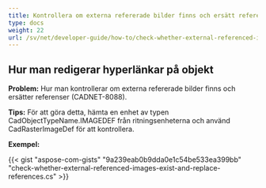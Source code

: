 ```yaml
---
title: Kontrollera om externa refererade bilder finns och ersätt referenser
type: docs
weight: 22
url: /sv/net/developer-guide/how-to/check-whether-external-referenced-images-exist-and-replace-references/
---
```


## **Hur man redigerar hyperlänkar på objekt**

**Problem:** Hur man kontrollerar om externa refererade bilder finns och ersätter referenser (CADNET-8088).

**Tips:** För att göra detta, hämta en enhet av typen CadObjectTypeName.IMAGEDEF från ritningsenheterna och använd CadRasterImageDef för att kontrollera.

**Exempel:**

{{< gist "aspose-com-gists" "9a239eab0b9dda0e1c54be533ea399bb" "check-whether-external-referenced-images-exist-and-replace-references.cs" >}}

